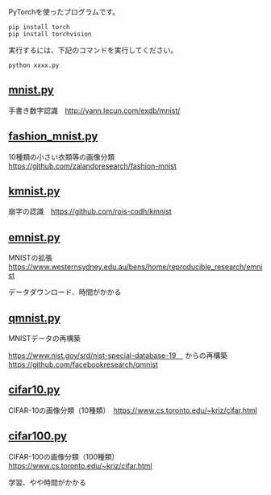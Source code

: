 PyTorchを使ったプログラムです。
```
pip install torch
pip install torchvision
```

実行するには、下記のコマンドを実行してください。
```
python xxxx.py
```

## [mnist.py](mnist.py)

手書き数字認識　http://yann.lecun.com/exdb/mnist/

## [fashion_mnist.py](fashion_mnist.py)

10種類の小さい衣類等の画像分類　https://github.com/zalandoresearch/fashion-mnist

## [kmnist.py](kmnist.py)

崩字の認識　https://github.com/rois-codh/kmnist

## [emnist.py](emnist.py)

MNISTの拡張　https://www.westernsydney.edu.au/bens/home/reproducible_research/emnist

データダウンロード、時間がかかる

## [qmnist.py](qmnist.py)

MNISTデータの再構築　

https://www.nist.gov/srd/nist-special-database-19　
からの再構築
https://github.com/facebookresearch/qmnist

## [cifar10.py](cifar10.py)

CIFAR-10の画像分類（10種類）　https://www.cs.toronto.edu/~kriz/cifar.html

## [cifar100.py](cifar100.py)

CIFAR-100の画像分類（100種類）　https://www.cs.toronto.edu/~kriz/cifar.html

学習、やや時間がかかる
